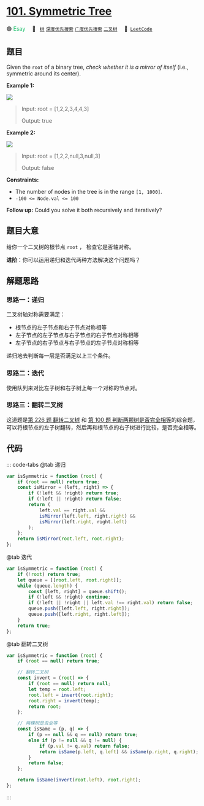# [101. Symmetric Tree](https://leetcode.com/problems/symmetric-tree/)

🟢 <font color=#15bd66>Esay</font>&emsp; 🔖&ensp; [`树`](/leetcode/outline/tag/tree.md) [`深度优先搜索`](/leetcode/outline/tag/depth-first-search.md) [`广度优先搜索`](/leetcode/outline/tag/breadth-first-search.md) [`二叉树`](/leetcode/outline/tag/binary-tree.md)&emsp; 🔗&ensp;[`LeetCode`](https://leetcode.com/problems/symmetric-tree/)

## 题目

Given the `root` of a binary tree, _check whether it is a mirror of itself_ (i.e., symmetric around its center).

**Example 1:**

![](https://assets.leetcode.com/uploads/2021/02/19/symtree1.jpg)

> Input: root = [1,2,2,3,4,4,3]
>
> Output: true

**Example 2:**

![](https://assets.leetcode.com/uploads/2021/02/19/symtree2.jpg)

> Input: root = [1,2,2,null,3,null,3]
>
> Output: false

**Constraints:**

- The number of nodes in the tree is in the range `[1, 1000]`.
- `-100 <= Node.val <= 100`

**Follow up:** Could you solve it both recursively and iteratively?

## 题目大意

给你一个二叉树的根节点 `root` ， 检查它是否轴对称。

**进阶**：你可以运用递归和迭代两种方法解决这个问题吗？

## 解题思路

### 思路一：递归

二叉树轴对称需要满足：

- 根节点的左子节点和右子节点对称相等
- 左子节点的左子节点与右子节点的右子节点对称相等
- 左子节点的右子节点与右子节点的左子节点对称相等

递归地去判断每一层是否满足以上三个条件。

### 思路二：迭代

使用队列来对比左子树和右子树上每一个对称的节点对。

### 思路三：翻转二叉树

这道题是[第 226 题 翻转二叉树](./0226.md) 和 [第 100 题 判断两颗树是否完全相等](./0100.md)的综合题，可以将根节点的左子树翻转，然后再和根节点的右子树进行比较，是否完全相等。

## 代码

::: code-tabs
@tab 递归

```javascript
var isSymmetric = function (root) {
	if (root == null) return true;
	const isMirror = (left, right) => {
		if (!left && !right) return true;
		if (!left || !right) return false;
		return (
			left.val == right.val &&
			isMirror(left.left, right.right) &&
			isMirror(left.right, right.left)
		);
	};
	return isMirror(root.left, root.right);
};
```

@tab 迭代

```javascript
var isSymmetric = function (root) {
	if (!root) return true;
	let queue = [[root.left, root.right]];
	while (queue.length) {
		const [left, right] = queue.shift();
		if (!left && !right) continue;
		if (!left || !right || left.val !== right.val) return false;
		queue.push([left.left, right.right]);
		queue.push([left.right, right.left]);
	}
	return true;
};
```

@tab 翻转二叉树

```javascript
var isSymmetric = function (root) {
	if (root == null) return true;

	// 翻转二叉树
	const invert = (root) => {
		if (root == null) return null;
		let temp = root.left;
		root.left = invert(root.right);
		root.right = invert(temp);
		return root;
	};

	// 两棵树是否全等
	const isSame = (p, q) => {
		if (p == null && q == null) return true;
		else if (p != null && q != null) {
			if (p.val != q.val) return false;
			return isSame(p.left, q.left) && isSame(p.right, q.right);
		}
		return false;
	};

	return isSame(invert(root.left), root.right);
};
```

:::
